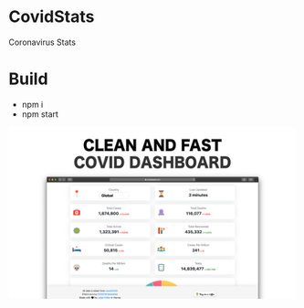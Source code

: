 # CovidStats
Coronavirus Stats

# Build
- npm i
- npm start

<img src="https://github.com/saxobroko/CovidStats/blob/master/public/img/metatags.png?raw=true">
